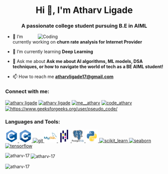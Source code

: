 <h1 align="center">Hi 👋, I'm Atharv Ligade</h1>
<h3 align="center">A passionate college student pursuing B.E in AIML</h3>
<img align="right" alt="Coding" width="400" src="https://raw.githubusercontent.com/SP-XD/SP-XD/main/images/dev-working_rounded.gif">

- 🔭 I’m currently working on **churn rate analysis for Internet Provider**

- 🌱 I’m currently learning **Deep Learning**

- 💬 Ask me about **Ask me about AI algorithms, ML models, DSA techniques, or how to navigate the world of tech as a BE AIML student!**

- 📫 How to reach me **atharvligade17@gmail.com**

<h3 align="left">Connect with me:</h3>
<p align="left">
<a href="https://linkedin.com/in/atharv ligade" target="blank"><img align="center" src="https://raw.githubusercontent.com/rahuldkjain/github-profile-readme-generator/master/src/images/icons/Social/linked-in-alt.svg" alt="atharv ligade" height="30" width="40" /></a>
<a href="https://kaggle.com/atharv ligade" target="blank"><img align="center" src="https://raw.githubusercontent.com/rahuldkjain/github-profile-readme-generator/master/src/images/icons/Social/kaggle.svg" alt="atharv ligade" height="30" width="40" /></a>
<a href="https://instagram.com/me__atharv" target="blank"><img align="center" src="https://raw.githubusercontent.com/rahuldkjain/github-profile-readme-generator/master/src/images/icons/Social/instagram.svg" alt="me__atharv" height="30" width="40" /></a>
<a href="https://www.leetcode.com/code_atharv" target="blank"><img align="center" src="https://raw.githubusercontent.com/rahuldkjain/github-profile-readme-generator/master/src/images/icons/Social/leet-code.svg" alt="code_atharv" height="30" width="40" /></a>
<a href="https://auth.geeksforgeeks.org/user/https://www.geeksforgeeks.org/user/pseudo_code/" target="blank"><img align="center" src="https://raw.githubusercontent.com/rahuldkjain/github-profile-readme-generator/master/src/images/icons/Social/geeks-for-geeks.svg" alt="https://www.geeksforgeeks.org/user/pseudo_code/" height="30" width="40" /></a>
</p>

<h3 align="left">Languages and Tools:</h3>
<p align="left"> <a href="https://www.cprogramming.com/" target="_blank" rel="noreferrer"> <img src="https://raw.githubusercontent.com/devicons/devicon/master/icons/c/c-original.svg" alt="c" width="40" height="40"/> </a> <a href="https://www.w3schools.com/cpp/" target="_blank" rel="noreferrer"> <img src="https://raw.githubusercontent.com/devicons/devicon/master/icons/cplusplus/cplusplus-original.svg" alt="cplusplus" width="40" height="40"/> </a> <a href="https://git-scm.com/" target="_blank" rel="noreferrer"> <img src="https://www.vectorlogo.zone/logos/git-scm/git-scm-icon.svg" alt="git" width="40" height="40"/> </a> <a href="https://www.mysql.com/" target="_blank" rel="noreferrer"> <img src="https://raw.githubusercontent.com/devicons/devicon/master/icons/mysql/mysql-original-wordmark.svg" alt="mysql" width="40" height="40"/> </a> <a href="https://pandas.pydata.org/" target="_blank" rel="noreferrer"> <img src="https://raw.githubusercontent.com/devicons/devicon/2ae2a900d2f041da66e950e4d48052658d850630/icons/pandas/pandas-original.svg" alt="pandas" width="40" height="40"/> </a> <a href="https://www.postgresql.org" target="_blank" rel="noreferrer"> <img src="https://raw.githubusercontent.com/devicons/devicon/master/icons/postgresql/postgresql-original-wordmark.svg" alt="postgresql" width="40" height="40"/> </a> <a href="https://www.python.org" target="_blank" rel="noreferrer"> <img src="https://raw.githubusercontent.com/devicons/devicon/master/icons/python/python-original.svg" alt="python" width="40" height="40"/> </a> <a href="https://scikit-learn.org/" target="_blank" rel="noreferrer"> <img src="https://upload.wikimedia.org/wikipedia/commons/0/05/Scikit_learn_logo_small.svg" alt="scikit_learn" width="40" height="40"/> </a> <a href="https://seaborn.pydata.org/" target="_blank" rel="noreferrer"> <img src="https://seaborn.pydata.org/_images/logo-mark-lightbg.svg" alt="seaborn" width="40" height="40"/> </a> <a href="https://www.tensorflow.org" target="_blank" rel="noreferrer"> <img src="https://www.vectorlogo.zone/logos/tensorflow/tensorflow-icon.svg" alt="tensorflow" width="40" height="40"/> </a> </p>

<p><img align="left" src="https://github-readme-stats.vercel.app/api/top-langs?username=atharv-17&show_icons=true&locale=en&layout=compact" alt="atharv-17" /></p>

<p>&nbsp;<img align="center" src="https://github-readme-stats.vercel.app/api?username=atharv-17&show_icons=true&locale=en" alt="atharv-17" /></p>

<p><img align="center" src="https://github-readme-streak-stats.herokuapp.com/?user=atharv-17&" alt="atharv-17" /></p>
